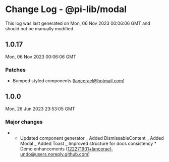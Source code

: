 # Change Log - @pi-lib/modal

This log was last generated on Mon, 06 Nov 2023 00:06:06 GMT and should not be manually modified.

<!-- Start content -->

## 1.0.17

Mon, 06 Nov 2023 00:06:06 GMT

### Patches

- Bumped styled components (lancerael@hotmail.com)

## 1.0.0

Mon, 26 Jun 2023 23:53:05 GMT

### Major changes

- - Updated component generator _ Added DismissableContent _ Added Modal _ Added Toast _ Improved structure for docs consistency \* Demo enhancements (122271901+lancerael-undo@users.noreply.github.com)
